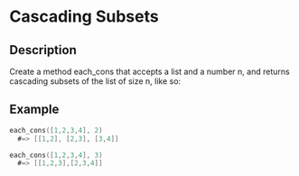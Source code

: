 # Cascading Subsets

## Description

Create a method each_cons that accepts a list and a number n, and returns cascading subsets of the list of size n, like so:

## Example

```go
each_cons([1,2,3,4], 2)
  #=> [[1,2], [2,3], [3,4]]

each_cons([1,2,3,4], 3)
  #=> [[1,2,3],[2,3,4]]
```